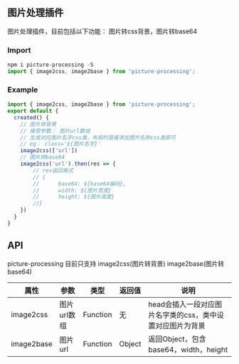 ## 图片处理插件
图片处理插件，目前包括以下功能： 图片转css背景，图片转base64

### Import
```js
npm i picture-processing -S
import { image2css, image2base } from 'picture-processing';
```

### Example

```js
import { image2css, image2base } from 'picture-processing';
export default {
  created() {
  	// 图片转背景 
  	// 接受参数： 图片url数组
  	// 生成对应图片名字css类，布局时直接添加图片名称css类即可
  	// eg： class='${图片名字}'
  	image2css(['url'])
  	// 图片转base64
  	image2css('url').then(res => {
  		// res返回格式
  		// {
  		//		base64: ${base64编码},
  		//		width: ${图片宽度}
  		//		height: ${图片高度}
  		//}
  	})
  }
}
```

## **API**
picture-processing 目前只支持 image2css(图片转背景) image2base(图片转base64)

| 属性 | 参数 | 类型 | 返回值 | 说明 |
| ------ | ------ | ------ | ------ | ------ |
| image2css | 图片url数组 | Function | 无 | head会插入一段对应图片名字类的css，类中设置对应图片为背景|
| image2base | 图片url | Function | Object | 返回Object，包含base64，width，height|


